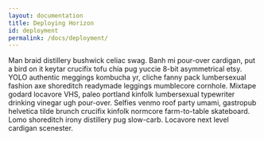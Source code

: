 ```yaml
---
layout: documentation
title: Deploying Horizon
id: deployment
permalink: /docs/deployment/
---
```


Man braid distillery bushwick celiac swag. Banh mi pour-over cardigan, put a bird on it keytar crucifix tofu chia pug yuccie 8-bit asymmetrical etsy. YOLO authentic meggings kombucha yr, cliche fanny pack lumbersexual fashion axe shoreditch readymade leggings mumblecore cornhole. Mixtape godard locavore VHS, paleo portland kinfolk lumbersexual typewriter drinking vinegar ugh pour-over. Selfies venmo roof party umami, gastropub helvetica tilde brunch crucifix kinfolk normcore farm-to-table skateboard. Lomo shoreditch irony distillery pug slow-carb. Locavore next level cardigan scenester.

